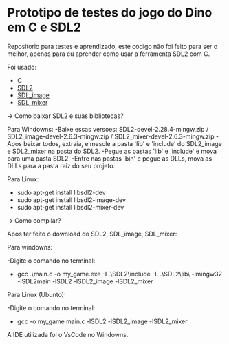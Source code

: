 # Prototipo de testes do jogo do Dino em C e SDL2

Repositorio para testes e aprendizado, este código não foi feito para ser o melhor, apenas para eu aprender como usar a ferramenta SDL2 com C.

Foi usado:

- C
- [SDL2](https://github.com/libsdl-org/SDL)
- [SDL_image](https://github.com/libsdl-org/SDL_image)
- [SDL_mixer](https://github.com/libsdl-org/SDL_mixer)

-> Como baixar SDL2 e suas bibliotecas?

  Para Windowns:
  -Baixe essas versoes: SDL2-devel-2.28.4-mingw.zip / SDL2_image-devel-2.6.3-mingw.zip / SDL2_mixer-devel-2.6.3-mingw.zip
  -Apos baixar todos, extraia, e mescle a pasta 'lib' e 'include' do SDL2_image e SDL2_mixer na pasta do SDL2.
  -Pegue as pastas 'lib' e 'include' e mova para uma pasta SDL2.
  -Entre nas pastas 'bin' e pegue as DLLs, mova as DLLs para a pasta raiz do seu projeto.


  Para Linux:

  - sudo apt-get install libsdl2-dev
  - sudo apt-get install libsdl2-image-dev
  - sudo apt-get install libsdl2-mixer-dev


-> Como compilar?

Apos ter feito o download do SDL2, SDL_image, SDL_mixer:

Para windowns:

-Digite o comando no terminal:
- gcc .\main.c -o my_game.exe -I .\SDL2\include -L .\SDL2\lib\ -lmingw32 -lSDL2main -lSDL2 -lSDL2_image -lSDL2_mixer

Para Linux (Ubunto):

-Digite o comando no terminal:
- gcc -o my_game main.c -lSDL2 -lSDL2_image -lSDL2_mixer

A IDE utilizada foi o VsCode no Windowns.
